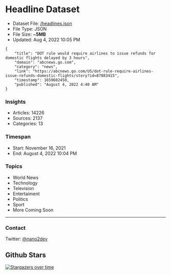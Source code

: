 # Headline Dataset

- Dataset File: [/headlines.json](https://raw.githubusercontent.com/fwd/news/master/headlines.json) 
- File Type: JSON
- File Size: ~**5MB**
- Updated: Aug 4, 2022 10:05 PM

```
{
    "title": "DOT rule would require airlines to issue refunds for domestic flights delayed by 3 hours",
    "domain": "abcnews.go.com",
    "category": "news",
    "link": "https://abcnews.go.com/US/dot-rule-require-airlines-issue-refunds-domestic-flights/story?id=87883415",
    "timestamp": 1659602450,
    "published": "August 4, 2022 4:40 AM"
}
```

### Insights

- Articles: 14226
- Sources: 2137
- Categories: 13

### Timespan

- Start: November 16, 2021
- End: August 4, 2022 10:04 PM

### Topics

- World News
- Technology
- Television
- Entertaiment
- Politics
- Sport
- More Coming Soon

---

### Contact 

Twitter: [@nano2dev](https://twitter.com/nano2dev)

## Github Stars

[![Stargazers over time](https://starchart.cc/fwd/news.svg)](https://starchart.cc/fwd/news)
	